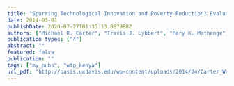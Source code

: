 ```yaml
---
title: "Spurring Technological Innovation and Poverty Reduction? Evaluating the Impact of a New Seed Market Actor in Kenya"
date: 2014-03-01
publishDate: 2020-07-27T01:35:13.087988Z
authors: ["Michael R. Carter", "Travis J. Lybbert", "Mary K. Mathenge", "Emilia Tjernstrom"]
publication_types: ["4"]
abstract: ""
featured: false
publication: ""
tags: ["my_pubs", "wtp_kenya"]
url_pdf: "http://basis.ucdavis.edu/wp-content/uploads/2014/04/Carter_WesternSeed1.pdf"
---
```


